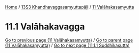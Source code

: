 
[Home](/) / [13S3 Khandhavaggasaṃyuttapāḷi](../../13S3.md) / [11 Valāhakasaṃyutta](../11.md)

# 11.1 Valāhakavagga


[Go to previous page (11 Valāhakasaṃyutta)](../11.md) / [Go to parent page (11 Valāhakasaṃyutta)](../11.md) / [Go to next page (11.1.1 Suddhikasutta)](11.1/11.1.1.md)


